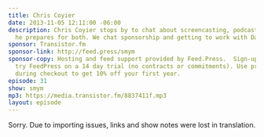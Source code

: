 ```yaml
---
title: Chris Coyier
date: 2013-11-05 12:11:00 -06:00
description: Chris Coyier stops by to chat about screencasting, podcasting and how
  he prepares for both. We chat sponsorship and getting to work with Dave Rupert.
sponsor: Transistor.fm
sponsor-link: http://feed.press/smym
sponsor-copy: Hosting and feed support provided by Feed.Press.  Sign-up today and
  try FeedPress on a 14 day trial (no contracts or commitments). Use promo code "smym"
  during checkout to get 10% off your first year.
episode: 31
show: smym
mp3: https://media.transistor.fm/8837411f.mp3
layout: episode
---
```


Sorry. Due to importing issues, links and show notes were lost in translation.
